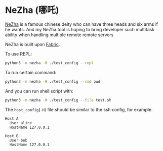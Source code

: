 # NeZha (哪吒)

[NeZha](https://en.wikipedia.org/wiki/Nezha) is a famous chinese deity who can have three heads and six arms if he wants. And my NeZha tool is hoping to bring developer such multitask ability when handling multiple remote remote servers.

NeZha is built upon [Fabric](https://github.com/fabric/fabric).

To use REPL:

```bash
python3 -m nezha -H ./test_config --repl
```

To run certain command:

```bash
python3 -m nezha -H ./test_config --cmd pwd
```

And you can run shell script with:

```bash
python3 -m nezha -H ./test_config --file test.sh
```

The `host_config`(`-H`) file should be similar to the ssh config, for example:

```
Host A
  User alice
  HostName 127.0.0.1

Host B
  User bob
  HostName 127.0.0.1
```
